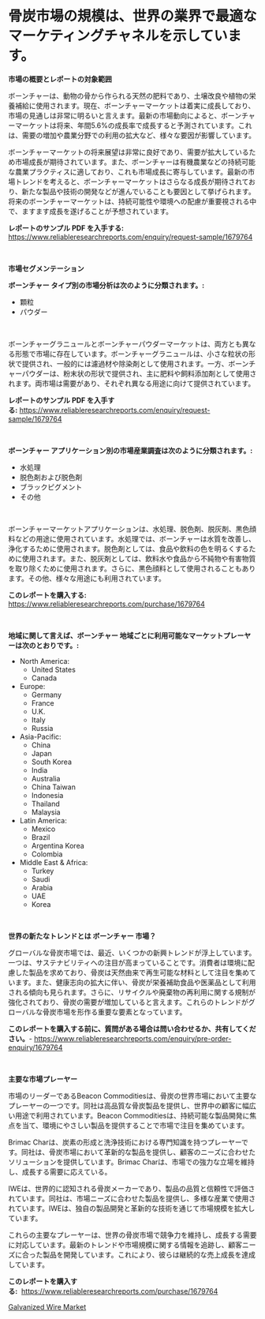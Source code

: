 <p><h1>骨炭市場の規模は、世界の業界で最適なマーケティングチャネルを示しています。</h1></p><p><strong>市場の概要とレポートの対象範囲</strong></p>
<p><p>ボーンチャーは、動物の骨から作られる天然の肥料であり、土壌改良や植物の栄養補給に使用されます。現在、ボーンチャーマーケットは着実に成長しており、市場の見通しは非常に明るいと言えます。最新の市場動向によると、ボーンチャーマーケットは将来、年間5.6%の成長率で成長すると予測されています。これは、需要の増加や農業分野での利用の拡大など、様々な要因が影響しています。</p><p>ボーンチャーマーケットの将来展望は非常に良好であり、需要が拡大しているため市場成長が期待されています。また、ボーンチャーは有機農業などの持続可能な農業プラクティスに適しており、これも市場成長に寄与しています。最新の市場トレンドを考えると、ボーンチャーマーケットはさらなる成長が期待されており、新たな製品や技術の開発などが進んでいることも要因として挙げられます。将来のボーンチャーマーケットは、持続可能性や環境への配慮が重要視される中で、ますます成長を遂げることが予想されています。</p></p>
<p><strong>レポートのサンプル PDF を入手する:</strong> <a href="https://www.reliableresearchreports.com/enquiry/request-sample/1679764">https://www.reliableresearchreports.com/enquiry/request-sample/1679764</a></p>
<p>&nbsp;</p>
<p><strong>市場セグメンテーション</strong></p>
<p><strong>ボーンチャー タイプ別の市場分析は次のように分類されます。:</strong></p>
<p><ul><li>顆粒</li><li>パウダー</li></ul></p>
<p>&nbsp;</p>
<p><p>ボーンチャーグラニュールとボーンチャーパウダーマーケットは、両方とも異なる形態で市場に存在しています。ボーンチャーグラニュールは、小さな粒状の形状で提供され、一般的には濾過材や除染剤として使用されます。一方、ボーンチャーパウダーは、粉末状の形状で提供され、主に肥料や飼料添加剤として使用されます。両市場は需要があり、それぞれ異なる用途に向けて提供されています。</p></p>
<p><strong>レポートのサンプル PDF を入手する:</strong>&nbsp;<a href="https://www.reliableresearchreports.com/enquiry/request-sample/1679764">https://www.reliableresearchreports.com/enquiry/request-sample/1679764</a></p>
<p>&nbsp;</p>
<p><strong> ボーンチャー アプリケーション別の市場産業調査は次のように分類されます。:</strong></p>
<p><ul><li>水処理</li><li>脱色剤および脱色剤</li><li>ブラックピグメント</li><li>その他</li></ul></p>
<p>&nbsp;</p>
<p><p>ボーンチャーマーケットアプリケーションは、水処理、脱色剤、脱灰剤、黒色顔料などの用途に使用されています。水処理では、ボーンチャーは水質を改善し、浄化するために使用されます。脱色剤としては、食品や飲料の色を明るくするために使用されます。また、脱灰剤としては、飲料水や食品から不純物や有害物質を取り除くために使用されます。さらに、黒色顔料として使用されることもあります。その他、様々な用途にも利用されています。</p></p>
<p><strong>このレポートを購入する:</strong>&nbsp; <a href="https://www.reliableresearchreports.com/purchase/1679764">https://www.reliableresearchreports.com/purchase/1679764</a></p>
<p>&nbsp;</p>
<p><strong>地域に関して言えば、ボーンチャー 地域ごとに利用可能なマーケットプレーヤーは次のとおりです。:</strong></p>
<p><ul>
    <li>
        North America:
        <ul>
            <li>United States</li>
            <li>Canada</li>
        </ul>
    </li>
    <li>
        Europe:
        <ul>
            <li>Germany</li>
            <li>France</li>
            <li>U.K.</li>
            <li>Italy</li>
            <li>Russia</li>
        </ul>
    </li>
    <li>
        Asia-Pacific:
        <ul>
            <li>China</li>
            <li>Japan</li>
            <li>South Korea</li>
            <li>India</li>
            <li>Australia</li>
            <li>China Taiwan</li>
            <li>Indonesia</li>
            <li>Thailand</li>
            <li>Malaysia</li>
        </ul>
    </li>
    <li>
        Latin America:
        <ul>
            <li>Mexico</li>
            <li>Brazil</li>
            <li>Argentina Korea</li>
            <li>Colombia</li>
        </ul>
    </li>
    <li>
        Middle East & Africa:
        <ul>
            <li>Turkey</li>
            <li>Saudi</li>
            <li>Arabia</li>
            <li>UAE</li>
            <li>Korea</li>
        </ul>
    </li>
    </ul></p>
<p>&nbsp;</p>
<p><strong>世界の新たなトレンドとは ボーンチャー 市場？</strong></p>
<p><p>グローバルな骨炭市場では、最近、いくつかの新興トレンドが浮上しています。一つは、サステナビリティへの注目が高まっていることです。消費者は環境に配慮した製品を求めており、骨炭は天然由来で再生可能な材料として注目を集めています。また、健康志向の拡大に伴い、骨炭が栄養補助食品や医薬品として利用される傾向も見られます。さらに、リサイクルや廃棄物の再利用に関する規制が強化されており、骨炭の需要が増加していると言えます。これらのトレンドがグローバルな骨炭市場を形作る重要な要素となっています。</p></p>
<p><strong>このレポートを購入する前に、質問がある場合は問い合わせるか、共有してください。</strong>- <a href="https://www.reliableresearchreports.com/enquiry/pre-order-enquiry/1679764">https://www.reliableresearchreports.com/enquiry/pre-order-enquiry/1679764</a></p>
<p>&nbsp;</p>
<p><strong>主要な市場プレーヤー</strong></p>
<p><p>市場のリーダーであるBeacon Commoditiesは、骨炭の世界市場において主要なプレーヤーの一つです。同社は高品質な骨炭製品を提供し、世界中の顧客に幅広い用途で利用されています。Beacon Commoditiesは、持続可能な製品開発に焦点を当て、環境にやさしい製品を提供することで市場で注目を集めています。</p><p>Brimac Charは、炭素の形成と洗浄技術における専門知識を持つプレーヤーです。同社は、骨炭市場において革新的な製品を提供し、顧客のニーズに合わせたソリューションを提供しています。Brimac Charは、市場での強力な立場を維持し、成長する需要に応えている。</p><p>IWEは、世界的に認知される骨炭メーカーであり、製品の品質と信頼性で評価されています。同社は、市場ニーズに合わせた製品を提供し、多様な産業で使用されています。IWEは、独自の製品開発と革新的な技術を通じて市場規模を拡大しています。</p><p>これらの主要なプレーヤーは、世界の骨炭市場で競争力を維持し、成長する需要に対応しています。最新のトレンドや市場規模に関する情報を追跡し、顧客ニーズに合った製品を開発しています。これにより、彼らは継続的な売上成長を達成しています。</p></p>
<p><strong>このレポートを購入する:</strong>&nbsp;&nbsp;<a href="https://www.reliableresearchreports.com/purchase/1679764">https://www.reliableresearchreports.com/purchase/1679764</a></p>
<p><p><a href="https://github.com/Sherrillcrooksxa8i18ucf2m/Market-Research-Report-List-1/blob/main/galvanized-wire-market.md">Galvanized Wire Market</a></p></p>